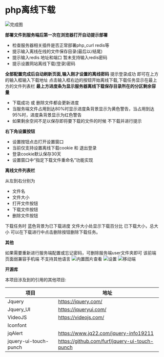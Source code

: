 # php离线下载
 
![完成图][1]

**部署文件到服务端后第一次在浏览器打开自动提示部署**

 - 检查服务器相关插件是否正常部署php_curl redis等
 - 提示输入离线在线的文件保存目录(最后以/结尾)
 - 提示输入redis 地址和端口 暂未支持输入redis密码
 - 提示设置网站离线下载(登录)密码

**全部配置完成后自动刷新页面,输入刚才设置的离线密码**
提示登录成功 即可在上方的输入框输入下载地址    点击输入框右边的按钮开始离线下载,下载任务显示在最上方的文件列表栏
**最上方进度条为显示服务器离线下载保存目录所在的分区剩余容量**

 - 下载成功 或 删除文件都会更新进度
 - 当服务端文件占用到达80%时显示进度条背景显示为黄色警告，当占用到达95%时，进度条背景显示为红色警告
 - 如果剩余空间不足以保存即将要下载的文件的时候 不下载并进行提示

**右下角设置按钮**

 - 设置按钮点击打开设置窗口
 - 当前仅支持设置离线下载cookie 和 退出登录
 - 登录cookie默认保存30天
 - 设置窗口中“指定下载文件重命名”功能实现

**离线文件列表栏**

从左到右分别为
 - 文件名 
 - 文件大小
 - 打开文件按钮
 - 下载文件按钮
 - 删除文件按钮
 
下载任务时 蓝色背景为已下载进度 文件大小处显示下载百分比  已下载大小，总大小
可以在下载进行中点击删除按钮删除下载任务。


**其他**

如果需要重新进行服务端配置或忘记密码，可删除服务端user文件夹即可
该前端页面弱兼容手机端
不支持其他语言
![内置图片查看][2]
![设置][3]
![移动端][4]

**开源库**

本项目涉及到的引用的其他项目:

项目  | 地址
------------- | -------------
Jquery 			          | https://jquery.com/
Jquery_UI 		        | https://jqueryui.com/
VideoJS			          | https://videojs.com/
Iconfont		          | 
jqAlert			          | https://www.jq22.com/jquery-info19211
jquery-ui-touch-punch | https://github.com/furf/jquery-ui-touch-punch

  [1]: https://s.pc.qq.com/tousu/img/20210613/7018871_1623560409.jpg
  [2]: https://s.pc.qq.com/tousu/img/20210515/1364285_1621068259.jpg
  [3]: https://s.pc.qq.com/tousu/img/20210515/7459126_1621068265.jpg
  [4]: https://s.pc.qq.com/tousu/img/20210515/2859324_1621068269.jpg
